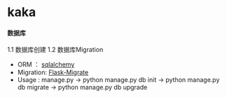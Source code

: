 # kaka


#### 数据库
1.1 数据库创建
1.2 数据库Migration
* ORM      ： [sqlalchemy](http://www.sqlalchemy.org/)
* Migration:  [Flask-Migrate](http://flask-migrate.readthedocs.io/en/latest/)
* Usage    :  manage.py -> python manage.py db init -> python manage.py db migrate -> python manage.py db upgrade

